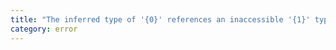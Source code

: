 ```yaml
---
title: "The inferred type of '{0}' references an inaccessible '{1}' type. A type annotation is necessary."
category: error
---
```


